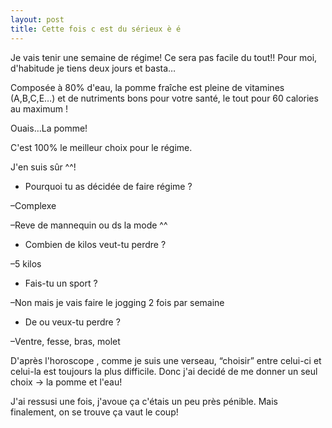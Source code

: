 ```yaml
---
layout: post
title: Cette fois c est du sérieux è é
---
```


Je vais tenir une semaine de régime! Ce sera pas facile du tout!! Pour moi, d'habitude je tiens deux jours et basta…

Composée à 80% d'eau, la pomme fraîche est pleine de vitamines (A,B,C,E…) et de nutriments bons pour votre santé, le tout pour 60 calories au maximum !

Ouais…La pomme!

C'est 100% le meilleur choix pour le régime.

J'en suis sûr ^^!

* Pourquoi tu as décidée de faire régime ?

–Complexe

–Reve de mannequin ou ds la mode ^^

* Combien de kilos veut-tu perdre ?

–5 kilos

* Fais-tu un sport ?

–Non mais je vais faire le jogging 2 fois par semaine

* De ou veux-tu perdre ?

–Ventre, fesse, bras, molet

D'après l'horoscope , comme je suis une verseau, “choisir” entre celui-ci et celui-la est toujours la plus difficile. Donc j'ai decidé de me donner un seul choix -> la pomme et l'eau!

J'ai ressusi une fois, j'avoue ça c'étais un peu près pénible. Mais finalement, on se trouve ça vaut le coup!

